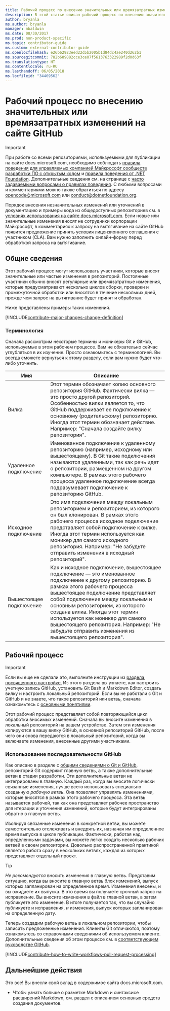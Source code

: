 ```yaml
---
title: Рабочий процесс по внесению значительных или времязатратных изменений на сайте GitHub
description: В этой статье описан рабочий процесс по внесению значительных изменений в статьи на сайте docs.microsoft.com.
author: bryanla
ms.author: bryanla
manager: mbaldwin
ms.date: 08/30/2017
ms.prod: non-product-specific
ms.topic: contributor-guide
ms.custom: external-contributor-guide
ms.openlocfilehash: e26b62923eed22d5b2005b1d84dc4ae240d262b1
ms.sourcegitcommit: 782b689882cce3ce07f5613763322989f2d0d63f
ms.translationtype: HT
ms.contentlocale: ru-RU
ms.lasthandoff: 06/05/2018
ms.locfileid: "34469562"
---
```

# <a name="github-contribution-workflow-for-major-or-long-running-changes"></a>Рабочий процесс по внесению значительных или времязатратных изменений на сайте GitHub

> [!IMPORTANT]
> При работе со всеми репозиториями, используемыми для публикации на сайте docs.microsoft.com, необходимо соблюдать [правила поведения для управляемых компанией Майкрософт сообществ разработки ПО с открытым кодом](https://opensource.microsoft.com/codeofconduct/) и [правила поведения от .NET Foundation](https://dotnetfoundation.org/code-of-conduct). Дополнительные сведения см. на странице с [часто задаваемыми вопросами о правилах поведения](https://opensource.microsoft.com/codeofconduct/faq/). С любыми вопросами и комментариями можно также обратиться по адресу [opencode@microsoft.com](mailto:opencode@microsoft.com) или [conduct@dotnetfoundation.org](mailto:conduct@dotnetfoundation.org).<br>
>
> Порядок внесения незначительных изменений или уточнений в документацию и примеры кода из общедоступных репозиториев см. в [условиях использования на сайте docs.microsoft.com](https://docs.microsoft.com/legal/termsofuse). Если новые или значительные изменения вносят не сотрудники корпорации Майкрософт, в комментариях к запросу на вытягивание на сайте GitHub появится предложение принять условия лицензионного соглашения с участником (CLA). Вам нужно заполнить онлайн-форму перед обработкой запроса на вытягивание.

## <a name="overview"></a>Общие сведения

Этот рабочий процесс могут использовать участники, которые вносят значительные или частые изменения в репозиторий. Постоянные участники обычно вносят регулярные или времязатратные изменения, которые предусматривают несколько циклов сборки, проверки и промежуточной обработки или вносятся в течение нескольких дней, прежде чем запрос на вытягивание будет принят и обработан.

Ниже представлены примеры таких изменений.

[!INCLUDE[contribute-major-changes-change-definition](includes/contribute-how-to-write-workflows-major-change-definition.md)]

### <a name="terminology"></a>Терминология

Сначала рассмотрим некоторые термины и моникеры Git и GitHub, используемые в этом рабочем процессе. Вам не обязательно сейчас углубляться в их изучение. Просто ознакомьтесь с терминологией. Вы всегда сможете вернуться к этому разделу, если вам нужно будет что-либо уточнить.

| Имя | Описание |
|-----------|-------------|
|Вилка|Этот термин обозначает копию основного репозитория GitHub. Фактически вилка — это просто другой репозиторий. Особенностью вилки является то, что GitHub поддерживает ее подключение к основному (родительскому) репозиторию. Иногда этот термин обозначает действие. Например: "Сначала создайте вилку репозитория".|
|Удаленное подключение|Именованное подключение к удаленному репозиторию (например, исходному или вышестоящему). В Git такие подключения называются удаленными, так как речь идет о репозитории, размещенном на другом компьютере. В рамках этого рабочего процесса удаленное подключение всегда подразумевает подключение к репозиторию GitHub.|
|Исходное подключение|Это имя подключения между локальным репозиторием и репозиторием, из которого он был клонирован. В рамках этого рабочего процесса исходное подключение представляет собой подключение к вилке. Иногда этот термин используется как моникер для самого исходного репозитория. Например: "Не забудьте отправить изменения в исходный репозиторий".|
|Вышестоящее подключение|Как и исходное подключение, вышестоящее подключение — это именованное подключение к другому репозиторию. В рамках этого рабочего процесса вышестоящее подключение представляет собой подключение между локальным и основным репозиторием, из которого создана вилка. Иногда этот термин используется как моникер для самого вышестоящего репозитория. Например: "Не забудьте отправить изменения из вышестоящего репозитория".|

## <a name="workflow"></a>Рабочий процесс

>[!IMPORTANT]
> Если вы еще не сделали это, выполните инструкции из [раздела, посвященного настройке.](get-started-setup-github.md) Из этого раздела вы узнаете, как настроить учетную запись GitHub, установить Git Bash и Markdown Editor, создать вилку и настроить локальный репозиторий. Если вы не работали с Git и GitHub и не знаете, что такое репозиторий или ветвь, сначала ознакомьтесь с [основными понятиями](git-github-fundamentals.md).

Этот рабочий процесс представляет собой повторяющийся цикл обработки вносимых изменений. Сначала вы вносите изменения в локальный репозиторий на вашем устройстве. Затем эти изменения копируются в вашу вилку GitHub, в основной репозиторий GitHub, после чего они снова передаются в локальный репозиторий, когда вы включаете изменения, внесенные другими участниками.

### <a name="use-github-flow"></a>Использование последовательности GitHub

Как описано в разделе с [общими сведениями о Git и GitHub](git-github-fundamentals.md#git), репозиторий Git содержит главную ветвь, а также дополнительные ветви в стадии разработки. Эти дополнительные ветви не интегрированы в главную. Каждый раз, когда вы вносите логически связанные изменения, лучше всего использовать специально созданную *рабочую ветвь*. Она позволяет управлять изменениями, которые вносятся в рамках этого рабочего процесса. Эта ветвь называется рабочей, так как она представляет рабочее пространство для итерации и уточнения изменений, которые будут интегрированы обратно в главную ветвь.

Изолируя связанные изменения в конкретной ветви, вы можете самостоятельно отслеживать и внедрять их, назначая им определенное время выпуска в цикле публикации. Фактически, работая над определенными задачами, вы можете легко создать несколько рабочих ветвей в своем репозитории. Довольно распространенной практикой является работа сразу в нескольких ветвях, каждая из которых представляет отдельный проект.

>[!TIP]
>*Не рекомендуется* вносить изменения в главную ветвь. Представим ситуацию, когда вы вносите в главную ветвь блок изменений, выпуск которых запланирован на определенное время. Изменения внесены, и вы ожидаете их выпуска. В это время вы получаете срочный запрос на исправление. Вы вносите изменения в файл в главной ветви, а затем публикуете это изменение. В итоге получается так, что вы случайно публикуете и исправления, *и* изменения, выпуск которых запланирован на определенную дату.

Теперь создадим рабочую ветвь в локальном репозитории, чтобы записать предложенные изменения. Клиенты Git отличаются, поэтому ознакомьтесь со справочными сведениями об используемом клиенте. Дополнительные сведения об этом процессе см. в [соответствующем руководстве GitHub](https://guides.github.com/introduction/flow/).

[!INCLUDE[contribute-how-to-write-workflows-pull-request-processing](includes/contribute-how-to-write-workflows-pull-request-processing.md)]

## <a name="next-steps"></a>Дальнейшие действия

Это все! Вы внесли свой вклад в содержимое сайта docs.microsoft.com.

- Чтобы узнать больше о разметке Markdown и синтаксисе расширений Markdown, см. раздел с описанием основных средств создания документов.
